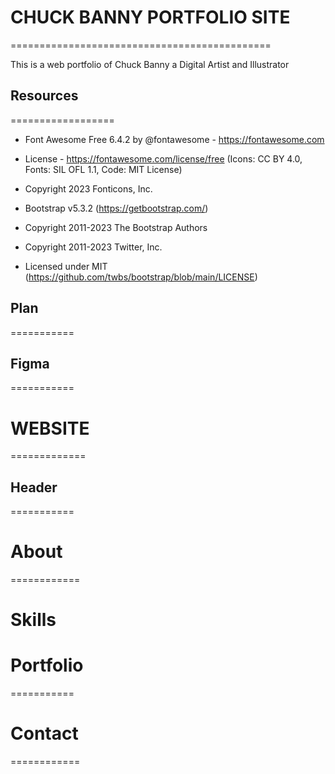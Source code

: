 # CHUCK BANNY PORTFOLIO SITE
=============================================

This is a web portfolio of Chuck Banny a Digital Artist and Illustrator

## Resources
==================
* Font Awesome Free 6.4.2 by @fontawesome - https://fontawesome.com
 * License - https://fontawesome.com/license/free (Icons: CC BY 4.0, Fonts: SIL OFL 1.1, Code: MIT License)
 * Copyright 2023 Fonticons, Inc.

* Bootstrap v5.3.2 (https://getbootstrap.com/)
 * Copyright 2011-2023 The Bootstrap Authors
 * Copyright 2011-2023 Twitter, Inc.
 * Licensed under MIT (https://github.com/twbs/bootstrap/blob/main/LICENSE)



## Plan
===========


## Figma
=========== 


# WEBSITE
=============


## Header
===========


# About
============

# Skills


# Portfolio
===========

# Contact
============
